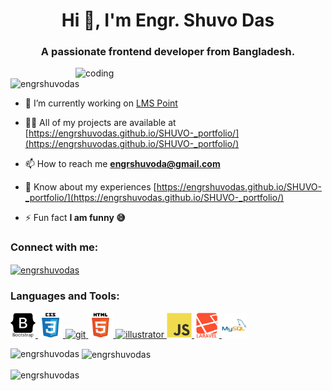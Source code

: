 <h1 align="center">Hi 👋, I'm Engr. Shuvo Das</h1>
<h3 align="center">A passionate frontend developer from Bangladesh.</h3>
<img src="https://user-images.githubusercontent.com/55389276/140866485-8fb1c876-9a8f-4d6a-98dc-08c4981eaf70.gif" alt="coding" width="400px" align="right">
<!-- <img src"https://user-images.githubusercontent.com/55389276/140866485-8fb1c876-9a8f-4d6a-98dc-08c4981eaf70.gif" align="right" alt="coding" width="400"> -->
<p align="left"> <img src="https://komarev.com/ghpvc/?username=engrshuvodas&label=Profile%20views&color=0e75b6&style=flat" alt="engrshuvodas" /> </p>

- 🔭 I’m currently working on [LMS Point](https://engrshuvodas.github.io/Responsive-LMS-Website-using-HTML-CSS-JavaScript-Bootstrap-5-Shuvo/)

- 👨‍💻 All of my projects are available at [https://engrshuvodas.github.io/SHUVO-_portfolio/](https://engrshuvodas.github.io/SHUVO-_portfolio/)

- 📫 How to reach me **engrshuvoda@gmail.com**

- 📄 Know about my experiences [https://engrshuvodas.github.io/SHUVO-_portfolio/](https://engrshuvodas.github.io/SHUVO-_portfolio/)

- ⚡ Fun fact **I am funny 😅**

<h3 align="left">Connect with me:</h3>
<p align="left">
<a href="https://www.youtube.com/c/engrshuvodas" target="blank"><img align="center" src="https://raw.githubusercontent.com/rahuldkjain/github-profile-readme-generator/master/src/images/icons/Social/youtube.svg" alt="engrshuvodas" height="30" width="40" /></a>
</p>

<h3 align="left">Languages and Tools:</h3>
<p align="left"> <a href="https://getbootstrap.com" target="_blank" rel="noreferrer"> <img src="https://raw.githubusercontent.com/devicons/devicon/master/icons/bootstrap/bootstrap-plain-wordmark.svg" alt="bootstrap" width="40" height="40"/> </a> <a href="https://www.w3schools.com/css/" target="_blank" rel="noreferrer"> <img src="https://raw.githubusercontent.com/devicons/devicon/master/icons/css3/css3-original-wordmark.svg" alt="css3" width="40" height="40"/> </a> <a href="https://git-scm.com/" target="_blank" rel="noreferrer"> <img src="https://www.vectorlogo.zone/logos/git-scm/git-scm-icon.svg" alt="git" width="40" height="40"/> </a> <a href="https://www.w3.org/html/" target="_blank" rel="noreferrer"> <img src="https://raw.githubusercontent.com/devicons/devicon/master/icons/html5/html5-original-wordmark.svg" alt="html5" width="40" height="40"/> </a> <a href="https://www.adobe.com/in/products/illustrator.html" target="_blank" rel="noreferrer"> <img src="https://www.vectorlogo.zone/logos/adobe_illustrator/adobe_illustrator-icon.svg" alt="illustrator" width="40" height="40"/> </a> <a href="https://developer.mozilla.org/en-US/docs/Web/JavaScript" target="_blank" rel="noreferrer"> <img src="https://raw.githubusercontent.com/devicons/devicon/master/icons/javascript/javascript-original.svg" alt="javascript" width="40" height="40"/> </a> <a href="https://laravel.com/" target="_blank" rel="noreferrer"> <img src="https://raw.githubusercontent.com/devicons/devicon/master/icons/laravel/laravel-plain-wordmark.svg" alt="laravel" width="40" height="40"/> </a> <a href="https://www.mysql.com/" target="_blank" rel="noreferrer"> <img src="https://raw.githubusercontent.com/devicons/devicon/master/icons/mysql/mysql-original-wordmark.svg" alt="mysql" width="40" height="40"/> </a> </p>

<p><img align="left" src="https://github-readme-stats.vercel.app/api/top-langs?username=engrshuvodas&show_icons=true&locale=en&layout=compact" alt="engrshuvodas" /></p>

<p>&nbsp;<img align="center" src="https://github-readme-stats.vercel.app/api?username=engrshuvodas&show_icons=true&locale=en" alt="engrshuvodas" /></p>

<p><img align="center" src="https://github-readme-streak-stats.herokuapp.com/?user=engrshuvodas&" alt="engrshuvodas" /></p>
